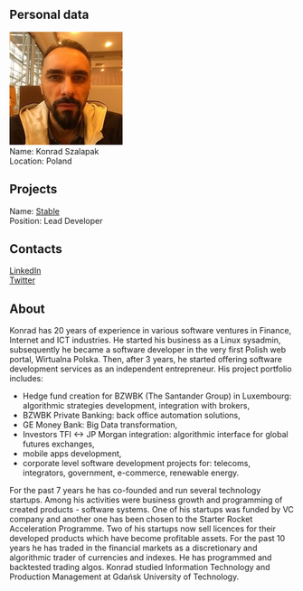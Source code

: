 ## Personal data
![konrad_szalapak photo](photo/konrad_szalapak.jpg)  
Name:    Konrad Szalapak  
Location: Poland
## Projects 
Name: [Stable](../projects/stable.md)  
Position: Lead Developer   
## Contacts
[LinkedIn](https://www.linkedin.com/in/konradszalapak/)    
[Twitter](https://twitter.com/konradszalapak)  
## About
Konrad has 20 years of experience in various software ventures in Finance, Internet and ICT industries. He started his business as a Linux sysadmin, subsequently he became a software developer in the very first Polish web portal, Wirtualna Polska. Then, after 3 years, he started offering software development services as an independent entrepreneur. His project portfolio includes:
- Hedge fund creation for BZWBK (The Santander Group) in Luxembourg: algorithmic strategies development, integration with brokers,
- BZWBK Private Banking: back office automation solutions,
- GE Money Bank: Big Data transformation,
- Investors TFI <-> JP Morgan integration: algorithmic interface for global futures exchanges,
- mobile apps development,
- corporate level software development projects for: telecoms, integrators, government, e-commerce, renewable energy.  

For the past 7 years he has co-founded and run several technology startups. Among his activities were business growth and programming of created products - software systems. One of his startups was funded by VC company and another one has been chosen to the Starter Rocket Acceleration Programme. Two of his startups now sell licences for their developed products which have become profitable assets.
For the past 10 years he has traded in the financial markets as a discretionary and algorithmic trader of currencies and indexes. He has programmed and backtested trading algos. Konrad studied Information Technology and Production Management at Gdańsk University of Technology.

